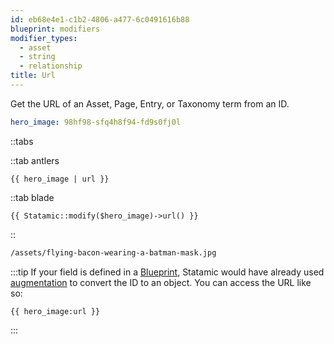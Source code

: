 ```yaml
---
id: eb68e4e1-c1b2-4806-a477-6c0491616b88
blueprint: modifiers
modifier_types:
  - asset
  - string
  - relationship
title: Url
---
```

Get the URL of an Asset, Page, Entry, or Taxonomy term from an ID.

```yaml
hero_image: 98hf98-sfq4h8f94-fd9s0fj0l
```

::tabs

::tab antlers
```antlers
{{ hero_image | url }}
```
::tab blade
```blade
{{ Statamic::modify($hero_image)->url() }}
```
::

```html
/assets/flying-bacon-wearing-a-batman-mask.jpg
```

:::tip
If your field is defined in a [Blueprint](/blueprints), Statamic would have already used [augmentation](/augmentation) to convert the ID to an object. You can access the URL like so:

```
{{ hero_image:url }}
```
:::
